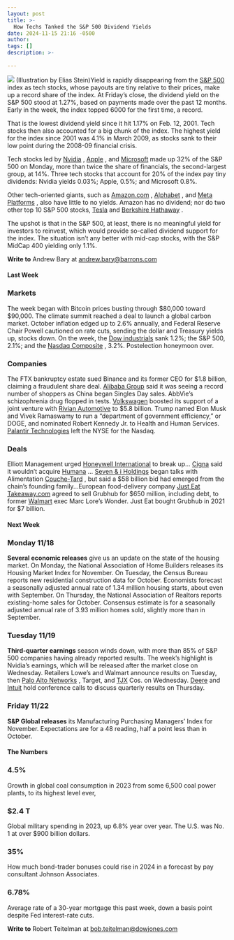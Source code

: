 ```yaml
---
layout: post
title: >-
  How Techs Tanked the S&P 500 Dividend Yields
date: 2024-11-15 21:16 -0500
author: 
tags: []
description: >-
  
---
```

![](https://images.barrons.com/im-04729091/?width=700&height=467) (Illustration by Elias Stein)Yield is rapidly disappearing from the [S&P 500](/market-data/indexes/spx?mod=article_chiclet) index as tech stocks, whose payouts are tiny relative to their prices, make up a record share of the index. At Friday’s close, the dividend yield on the S&P 500 stood at 1.27%, based on payments made over the past 12 months. Early in the week, the index topped 6000 for the first time, a record.

That is the lowest dividend yield since it hit 1.17% on Feb. 12, 2001. Tech stocks then also accounted for a big chunk of the index. The highest yield for the index since 2001 was 4.1% in March 2009, as stocks sank to their low point during the 2008-09 financial crisis.

Tech stocks led by [Nvidia](/market-data/stocks/nvda?mod=article_chiclet) , [Apple](/market-data/stocks/aapl?mod=article_chiclet) , and [Microsoft](/market-data/stocks/msft?mod=article_chiclet) made up 32% of the S&P 500 on Monday, more than twice the share of financials, the second-largest group, at 14%. Three tech stocks that account for 20% of the index pay tiny dividends: Nvidia yields 0.03%; Apple, 0.5%; and Microsoft 0.8%.

Other tech-oriented giants, such as [Amazon.com](/market-data/stocks/amzn?mod=article_chiclet) , [Alphabet](/market-data/stocks/googl?mod=article_chiclet) , and [Meta Platforms](/market-data/stocks/meta?mod=article_chiclet) , also have little to no yields. Amazon has no dividend; nor do two other top 10 S&P 500 stocks, [Tesla](/market-data/stocks/tsla?mod=article_chiclet) and [Berkshire Hathaway](/market-data/stocks/brk.b?mod=article_chiclet) .

The upshot is that in the S&P 500, at least, there is no meaningful yield for investors to reinvest, which would provide so-called dividend support for the index. The situation isn’t any better with mid-cap stocks, with the S&P MidCap 400 yielding only 1.1%.

**Write to** Andrew Bary at [andrew.bary@barrons.com](mailto:andrew.bary@barrons.com)

#### Last Week

### Markets

The week began with Bitcoin prices busting through \$80,000 toward \$90,000. The climate summit reached a deal to launch a global carbon market. October inflation edged up to 2.6% annually, and Federal Reserve Chair Powell cautioned on rate cuts, sending the dollar and Treasury yields up, stocks down. On the week, the [Dow industrials](/market-data/indexes/djia?mod=article_chiclet) sank 1.2%; the S&P 500, 2.1%; and the [Nasdaq Composite](/market-data/indexes/comp?mod=article_chiclet) , 3.2%. Postelection honeymoon over.

### Companies

The FTX bankruptcy estate sued Binance and its former CEO for \$1.8 billion, claiming a fraudulent share deal. [Alibaba Group](/market-data/stocks/9988?countrycode=hk&mod=article_chiclet) said it was seeing a record number of shoppers as China began Singles Day sales. AbbVie’s schizophrenia drug flopped in tests. [Volkswagen](/market-data/stocks/vow3?countrycode=xe&mod=article_chiclet) boosted its support of a joint venture with [Rivian Automotive](/market-data/stocks/rivn?mod=article_chiclet) to \$5.8 billion. Trump named Elon Musk and Vivek Ramaswamy to run a “department of government efficiency,” or DOGE, and nominated Robert Kennedy Jr. to Health and Human Services. [Palantir Technologies](/market-data/stocks/pltr?mod=article_chiclet) left the NYSE for the Nasdaq.

### Deals

Elliott Management urged [Honeywell International](/market-data/stocks/hon?mod=article_chiclet) to break up... [Cigna](/market-data/stocks/ci?mod=article_chiclet) said it wouldn’t acquire [Humana](/market-data/stocks/hum?mod=article_chiclet) ... [Seven & i Holdings](/market-data/stocks/3382?countrycode=jp&mod=article_chiclet) began talks with Alimentation [Couche-Tard](/market-data/stocks/atd?countrycode=ca&mod=article_chiclet) , but said a \$58 billion bid had emerged from the chain’s founding family...European food-delivery company [Just Eat Takeaway.com](/market-data/stocks/tkwy?countrycode=nl&mod=article_chiclet) agreed to sell Grubhub for \$650 million, including debt, to former [Walmart](/market-data/stocks/wmt?mod=article_chiclet) exec Marc Lore’s Wonder. Just Eat bought Grubhub in 2021 for \$7 billion.

#### Next Week

### Monday 11/18

**Several economic releases** give us an update on the state of the housing market. On Monday, the National Association of Home Builders releases its Housing Market Index for November. On Tuesday, the Census Bureau reports new residential construction data for October. Economists forecast a seasonally adjusted annual rate of 1.34 million housing starts, about even with September. On Thursday, the National Association of Realtors reports existing-home sales for October. Consensus estimate is for a seasonally adjusted annual rate of 3.93 million homes sold, slightly more than in September.

### Tuesday 11/19

**Third-quarter earnings** season winds down, with more than 85% of S&P 500 companies having already reported results. The week’s highlight is Nvidia’s earnings, which will be released after the market close on Wednesday. Retailers Lowe’s and Walmart announce results on Tuesday, then [Palo Alto Networks](/market-data/stocks/panw?mod=article_chiclet) , Target, and [TJX](/market-data/stocks/tjx?mod=article_chiclet) Cos. on Wednesday. [Deere](/market-data/stocks/de?mod=article_chiclet) and [Intuit](/market-data/stocks/intu?mod=article_chiclet) hold conference calls to discuss quarterly results on Thursday.

### Friday 11/22

**S&P Global releases** its Manufacturing Purchasing Managers’ Index for November. Expectations are for a 48 reading, half a point less than in October.

#### The Numbers

### 4.5%

Growth in global coal consumption in 2023 from some 6,500 coal power plants, to its highest level ever,

### \$2.4 T

Global military spending in 2023, up 6.8% year over year. The U.S. was No. 1 at over \$900 billion dollars.

### 35%

How much bond-trader bonuses could rise in 2024 in a forecast by pay consultant Johnson Associates.

### 6.78%

Average rate of a 30-year mortgage this past week, down a basis point despite Fed interest-rate cuts.

**Write to** Robert Teitelman at [bob.teitelman@dowjones.com](mailto:bob.teitelman@dowjones.com)

